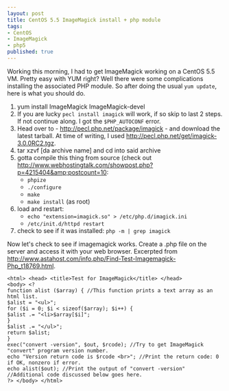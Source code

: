 ```yaml
---
layout: post
title: CentOS 5.5 ImageMagick install + php module
tags:
- CentOS
- ImageMagick
- php5
published: true
---
```

Working this morning, I had to get ImageMagick working on a CentOS 5.5 VM. Pretty easy with YUM right?
Well there were some complications installing the associated PHP module. So after doing the usual
`yum update`, here is what you should do.

1. yum install ImageMagick ImageMagick-devel
2. If you are lucky `pecl install imagick` will work, if so skip to last 2 steps.
If not continue along. I got the `$PHP_AUTOCONF` error.
3. Head over to - <http://pecl.php.net/package/imagick> - and download the latest tarball. At time of writing, I used
<http://pecl.php.net/get/imagick-3.0.0RC2.tgz>.
4. tar xzvf [da archive name] and cd into said archive
5. gotta compile this thing from source (check out <http://www.webhostingtalk.com/showpost.php?p=4215404&amp;postcount=10>:
    - `phpize`
    - `./configure`
    - `make`
    - `make install` (as root)
6. load and restart:
    - `echo "extension=imagick.so" > /etc/php.d/imagick.ini`
    - `/etc/init.d/httpd restart`
7. check to see if it was installed: `php -m | grep imagick`

Now let\'s check to see if imagemagick works. Create a .php file on the server and access it with
your web browser. Excerpted from <http://www.astahost.com/info.php/Find-Test-Imagemagick-Php_t18769.html>.

    <html> <head> <title>Test for ImageMagick</title> </head>
    <body> <?
    function alist ($array) { //This function prints a text array as an html list.
    $alist = "<ul>";
    for ($i = 0; $i < sizeof($array); $i++) {
    $alist .= "<li>$array[$i]";
    }
    $alist .= "</ul>";
    return $alist;
    }
    exec("convert -version", $out, $rcode); //Try to get ImageMagick "convert" program version number.
    echo "Version return code is $rcode <br>"; //Print the return code: 0 if OK, nonzero if error.
    echo alist($out); //Print the output of "convert -version"
    //Additional code discussed below goes here.
    ?> </body> </html>
